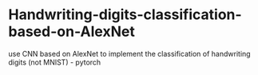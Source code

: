 # Handwriting-digits-classification-based-on-AlexNet
use CNN based on AlexNet to implement the classification of handwriting digits (not MNIST) -  pytorch
